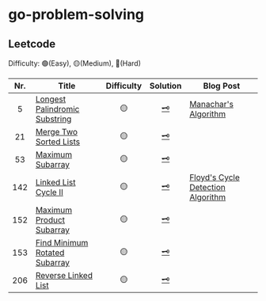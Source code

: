 # go-problem-solving

## Leetcode
Difficulty: 🟢(Easy), 🟡(Medium), 🔴(Hard)

|Nr.|Title|Difficulty|Solution|Blog Post|
|:---:|---|:---:|:---:|---|
|5|[Longest Palindromic Substring](https://leetcode.com/problems/longest-palindromic-substring/description/)|🟡|[🗝](LeetCode/LeetCode_5_LongestPalindromicSubstring.md)|[Manachar's Algorithm](https://dev-ujin.github.io/computer-science/algorithm/manachars-algorithm/)|
|21|[Merge Two Sorted Lists](https://leetcode.com/problems/merge-two-sorted-lists/)|🟡|[🗝](LeetCode/LeetCode_21_MergeTwoSortedLists.md)||
|53|[Maximum Subarray](https://leetcode.com/problems/maximum-subarray/)|🟡|[🗝](LeetCode/LeetCode_53_MaximumSubarray.md)||
|142|[Linked List Cycle II](https://leetcode.com/problems/linked-list-cycle-ii/)|🟡|[🗝](LeetCode/LeetCode_142_LinkedListCycle2.md)|[Floyd's Cycle Detection Algorithm](https://dev-ujin.github.io/computer-science/algorithm/floyds-cycle-detection-algorithm/)|
|152|[Maximum Product Subarray](https://leetcode.com/problems/maximum-product-subarray/)|🟡|[🗝](LeetCode/LeetCode_152_MaximumProductSubarray.md)||
|153|[Find Minimum Rotated Subarray](https://leetcode.com/problems/find-minimum-in-rotated-sorted-array/)|🟡|[🗝](LeetCode/LeetCode_153_FindMinimumRotatedSubarray.md)||
|206|[Reverse Linked List](https://leetcode.com/problems/reverse-linked-list/)|🟡|[🗝](LeetCode/LeetCode_206_ReverseLinkedList.md)||
